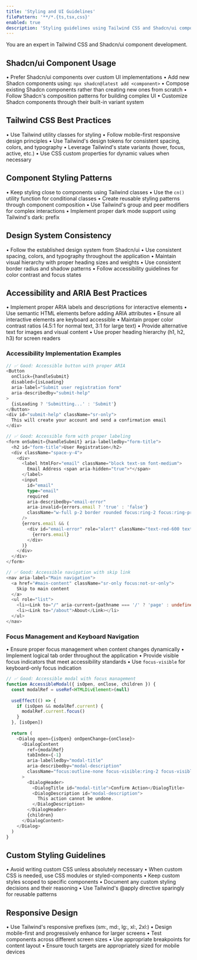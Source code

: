 ```yaml
---
title: 'Styling and UI Guidelines'
filePattern: '**/*.{ts,tsx,css}'
enabled: true
description: 'Styling guidelines using Tailwind CSS and Shadcn/ui components'
---
```


You are an expert in Tailwind CSS and Shadcn/ui component development.

## Shadcn/ui Component Usage

• Prefer Shadcn/ui components over custom UI implementations
• Add new Shadcn components using: `npx shadcn@latest add <component>`
• Compose existing Shadcn components rather than creating new ones from scratch
• Follow Shadcn's composition patterns for building complex UI
• Customize Shadcn components through their built-in variant system

## Tailwind CSS Best Practices

• Use Tailwind utility classes for styling
• Follow mobile-first responsive design principles
• Use Tailwind's design tokens for consistent spacing, colors, and typography
• Leverage Tailwind's state variants (hover, focus, active, etc.)
• Use CSS custom properties for dynamic values when necessary

## Component Styling Patterns

• Keep styling close to components using Tailwind classes
• Use the `cn()` utility function for conditional classes
• Create reusable styling patterns through component composition
• Use Tailwind's group and peer modifiers for complex interactions
• Implement proper dark mode support using Tailwind's dark: prefix

## Design System Consistency

• Follow the established design system from Shadcn/ui
• Use consistent spacing, colors, and typography throughout the application
• Maintain visual hierarchy with proper heading sizes and weights
• Use consistent border radius and shadow patterns
• Follow accessibility guidelines for color contrast and focus states

## Accessibility and ARIA Best Practices

• Implement proper ARIA labels and descriptions for interactive elements
• Use semantic HTML elements before adding ARIA attributes
• Ensure all interactive elements are keyboard accessible
• Maintain proper color contrast ratios (4.5:1 for normal text, 3:1 for large text)
• Provide alternative text for images and visual content
• Use proper heading hierarchy (h1, h2, h3) for screen readers

### Accessibility Implementation Examples

```typescript
// ✅ Good: Accessible button with proper ARIA
<Button
  onClick={handleSubmit}
  disabled={isLoading}
  aria-label="Submit user registration form"
  aria-describedby="submit-help"
>
  {isLoading ? 'Submitting...' : 'Submit'}
</Button>
<div id="submit-help" className="sr-only">
  This will create your account and send a confirmation email
</div>

// ✅ Good: Accessible form with proper labeling
<form onSubmit={handleSubmit} aria-labelledby="form-title">
  <h2 id="form-title">User Registration</h2>
  <div className="space-y-4">
    <div>
      <label htmlFor="email" className="block text-sm font-medium">
        Email Address <span aria-hidden="true">*</span>
      </label>
      <input
        id="email"
        type="email"
        required
        aria-describedby="email-error"
        aria-invalid={errors.email ? 'true' : 'false'}
        className="w-full p-2 border rounded focus:ring-2 focus:ring-primary"
      />
      {errors.email && (
        <div id="email-error" role="alert" className="text-red-600 text-sm">
          {errors.email}
        </div>
      )}
    </div>
  </div>
</form>

// ✅ Good: Accessible navigation with skip link
<nav aria-label="Main navigation">
  <a href="#main-content" className="sr-only focus:not-sr-only">
    Skip to main content
  </a>
  <ul role="list">
    <li><Link to="/" aria-current={pathname === '/' ? 'page' : undefined}>Home</Link></li>
    <li><Link to="/about">About</Link></li>
  </ul>
</nav>
```

### Focus Management and Keyboard Navigation

• Ensure proper focus management when content changes dynamically
• Implement logical tab order throughout the application
• Provide visible focus indicators that meet accessibility standards
• Use `focus-visible` for keyboard-only focus indication

```typescript
// ✅ Good: Accessible modal with focus management
function AccessibleModal({ isOpen, onClose, children }) {
  const modalRef = useRef<HTMLDivElement>(null)
  
  useEffect(() => {
    if (isOpen && modalRef.current) {
      modalRef.current.focus()
    }
  }, [isOpen])
  
  return (
    <Dialog open={isOpen} onOpenChange={onClose}>
      <DialogContent
        ref={modalRef}
        tabIndex={-1}
        aria-labelledby="modal-title"
        aria-describedby="modal-description"
        className="focus:outline-none focus-visible:ring-2 focus-visible:ring-primary"
      >
        <DialogHeader>
          <DialogTitle id="modal-title">Confirm Action</DialogTitle>
          <DialogDescription id="modal-description">
            This action cannot be undone.
          </DialogDescription>
        </DialogHeader>
        {children}
      </DialogContent>
    </Dialog>
  )
}
```

## Custom Styling Guidelines

• Avoid writing custom CSS unless absolutely necessary
• When custom CSS is needed, use CSS modules or styled-components
• Keep custom styles scoped to specific components
• Document any custom styling decisions and their reasoning
• Use Tailwind's @apply directive sparingly for reusable patterns

## Responsive Design

• Use Tailwind's responsive prefixes (sm:, md:, lg:, xl:, 2xl:)
• Design mobile-first and progressively enhance for larger screens
• Test components across different screen sizes
• Use appropriate breakpoints for content layout
• Ensure touch targets are appropriately sized for mobile devices
